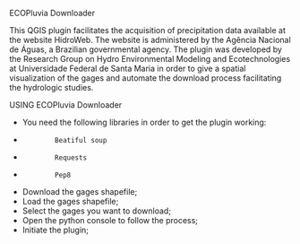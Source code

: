 ECOPluvia Downloader 

This QGIS plugin facilitates the acquisition of precipitation data available at the website HidroWeb.
The website is administered by the Agência Nacional de Águas, a Brazilian governmental agency.
The plugin was developed by the Research Group on Hydro Environmental Modeling and Ecotechnologies at
Universidade Federal de Santa Maria in order to give a spatial visualization of the gages and
automate the download process facilitating the hydrologic studies.

USING ECOPluvia Downloader

- You need the following libraries in order to get the plugin working:
-             Beatiful soup
-             Requests
-             Pep8
- Download the gages shapefile; 
- Load the gages shapefile;
- Select the gages you want to download;
- Open the python console to follow the process;
- Initiate the plugin;



